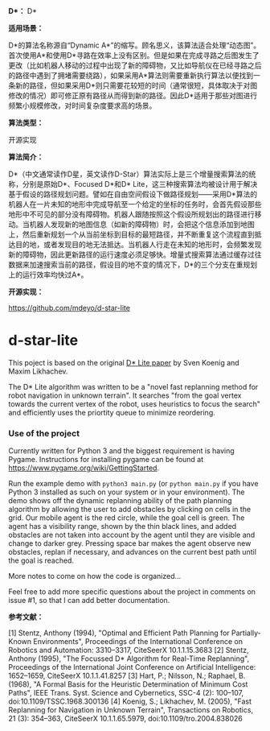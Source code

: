 **D\*：** D\*

**适用场景：**

D\*的算法名称源自“Dynamic A\*”的缩写。顾名思义，该算法适合处理“动态图”。首次使用A\*和使用D\*寻路在效率上没有区别。但是如果在完成寻路之后图发生了更改（比如机器人移动的过程中出现了新的障碍物，又比如导航仪在已经寻路之后的路径中遇到了拥堵需要绕路），如果采用A\*算法则需要重新执行算法以便找到一条新的路径，但如果采用D\*则只需要花较短的时间（通常很短，具体取决于对图修改的情况）即可修正原有路径从而得到新的路径。因此D\*适用于那些对图进行频繁小规模修改，对时间复杂度要求高的场景。

**算法类型：**

开源实现

**算法简介：**

D\*（中文通常读作D星，英文读作D-Star）算法实际上是三个增量搜索算法的统称，分别是原始D\*、Focused D\*和D\* Lite，这三种搜索算法均被设计用于解决基于假设的路径规划问题。譬如在自由空间假设下做路径规划——采用D\*算法的机器人在一片未知的地形中完成导航至一个给定的坐标的任务时，会首先假设那些地形中不可见的部分没有障碍物。机器人跟随按照这个假设所规划出的路径进行移动。当机器人发现新的地图信息（如新的障碍物）时，会把这个信息添加到地图上，然后重新规划一个从当前坐标到目标的最短路径，并不断重复这个流程直到抵达目的地，或者发现目的地无法抵达。当机器人行走在未知的地形时，会频繁发现新的障碍物，因此更新路径的运行速度必须足够快。增量式搜索算法通过缓存过往数据来加速搜索当前的路径，假设目的地不变的情况下，D\*的三个分支在重规划上的运行效率均快过A*。

**开源实现：**

https://github.com/mdeyo/d-star-lite

# d-star-lite

This poject is based on the original [D* Lite paper](http://idm-lab.org/bib/abstracts/papers/aaai02b.pdf) by Sven Koenig and Maxim Likhachev.

The D* Lite algorithm was written to be a "novel fast replanning method for robot navigation in unknown terrain". It searches "from the goal vertex towards the current vertex of the robot, uses heuristics to focus the search" and efficiently uses the priortity queue to minimize reordering.

### Use of the project

Currently written for Python 3 and the biggest requirement is having Pygame. Instructions for installing pygame can be found at https://www.pygame.org/wiki/GettingStarted.

Run the example demo with `python3 main.py` (or `python main.py` if you have Python 3 installed as such on your system or in your environment). The demo shows off the dynamic replanning ability of the path planning algorithm by allowing the user to add obstacles by clicking on cells in the grid. Our mobile agent is the red circle, while the goal cell is green. The agent has a visibility range, shown by the thin black lines, and added obstacles are not taken into account by the agent until they are visible and change to darker grey. Pressing space bar makes the agent observe new obstacles, replan if necessary, and advances on the current best path until the goal is reached.

More notes to come on how the code is organized...

Feel free to add more specific questions about the project in comments on issue #1, so that I can add better documentation.



**参考文献：**

[1] Stentz, Anthony (1994), "Optimal and Efficient Path Planning for Partially-Known Environments", Proceedings of the International Conference on Robotics and Automation: 3310–3317, CiteSeerX 10.1.1.15.3683
[2] Stentz, Anthony (1995), "The Focussed D* Algorithm for Real-Time Replanning", Proceedings of the International Joint Conference on Artificial Intelligence: 1652–1659, CiteSeerX 10.1.1.41.8257
[3] Hart, P.; Nilsson, N.; Raphael, B. (1968), "A Formal Basis for the Heuristic Determination of Minimum Cost Paths", IEEE Trans. Syst. Science and Cybernetics, SSC-4 (2): 100–107, doi:10.1109/TSSC.1968.300136
[4] Koenig, S.; Likhachev, M. (2005), "Fast Replanning for Navigation in Unknown Terrain", Transactions on Robotics, 21 (3): 354–363, CiteSeerX 10.1.1.65.5979, doi:10.1109/tro.2004.838026